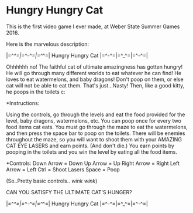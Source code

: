 # Hungry Hungry Cat
This is the first video game I ever made, at Weber State Summer Games 2016.

Here is the marvelous description:

|=^_^=|=^-^=|=^_^=| Hungry Hungry Cat |=^-^=|=^_^=|=^-^=|

Ohhhhhh  no! The faithful cat of ultimate amazingness has gotten hungry! He will go through many different worlds to eat whatever he can find! He loves to eat watermelons, and baby dragons! Don't poop on them, or else cat will not be able to eat them. That's just...Nasty! Then, like a good kitty, he poops in the toilets c:

 *Instructions:
 
 Using the controls, go through the levels and eat the food provided for the level, baby dragons, watermelons, etc. You can poop once for every two food items cat eats. You must go through the maze to eat the watermelons, and then press the space bar to poop on the toilets. There will be enemies throughout the maze, so you will want to shoot them with your AMAZING CAT EYE LASERS and earn points. (And don't die.) You earn points by pooping in the toilets and you win the level by eating all the food items. 
 
 *Controls:
 Down Arrow = Down
 Up Arrow = Up
 Right Arrow = Right
 Left Arrow = Left
 Ctrl = Shoot Lasers
 Space = Poop
 
(So..Pretty basic controls.. *wink wink*)

 CAN YOU SATISFY THE ULTIMATE CAT'S HUNGER?
 
 |=^_^=|=^-^=|=^_^=| Hungry Hungry Cat |=^-^=|=^_^=|=^-^=|
